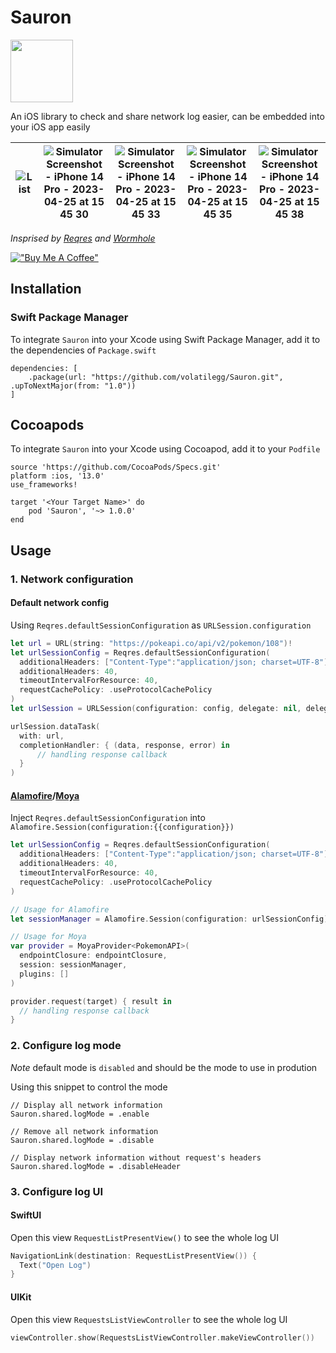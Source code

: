 # Sauron

<img src="https://user-images.githubusercontent.com/3374348/234277138-b295a372-5e78-42a0-9fa2-9856524c61ce.png" width="100">

An iOS library to check and share network log easier, can be embedded into your iOS app easily

| ![List](https://user-images.githubusercontent.com/3374348/234280767-08772b34-1880-4018-9ec6-69e91624ada8.png) | ![Simulator Screenshot - iPhone 14 Pro - 2023-04-25 at 15 45 30](https://user-images.githubusercontent.com/3374348/234280777-81efb359-6192-4fae-8757-b7fb20a60966.png) | ![Simulator Screenshot - iPhone 14 Pro - 2023-04-25 at 15 45 33](https://user-images.githubusercontent.com/3374348/234280780-6a0b151d-2dfa-49d6-a601-095eec75741b.png) | ![Simulator Screenshot - iPhone 14 Pro - 2023-04-25 at 15 45 35](https://user-images.githubusercontent.com/3374348/234280783-87eb961b-f99e-462f-abe8-290fa0af4b94.png) | ![Simulator Screenshot - iPhone 14 Pro - 2023-04-25 at 15 45 38](https://user-images.githubusercontent.com/3374348/234280787-213c7129-f613-42ed-b095-b9e48408a298.png) |
| --- | --- | --- | --- | --- |

_Insprised by [Reqres](https://github.com/AckeeCZ/Reqres) and [Wormhole](https://github.com/nixzhu/Wormhole)_

[!["Buy Me A Coffee"](https://www.buymeacoffee.com/assets/img/custom_images/orange_img.png)](https://www.buymeacoffee.com/ducdo)


## Installation

### Swift Package Manager

To integrate `Sauron` into your Xcode using Swift Package Manager, add it to the dependencies of `Package.swift`

```
dependencies: [
    .package(url: "https://github.com/volatilegg/Sauron.git", .upToNextMajor(from: "1.0"))
]
```

## Cocoapods

To integrate `Sauron` into your Xcode using Cocoapod, add it to your `Podfile`


```
source 'https://github.com/CocoaPods/Specs.git'
platform :ios, '13.0'
use_frameworks!

target '<Your Target Name>' do
    pod 'Sauron', '~> 1.0.0'
end
```

## Usage 

### 1. Network configuration 

#### Default network config

Using `Reqres.defaultSessionConfiguration` as `URLSession.configuration`

```swift
let url = URL(string: "https://pokeapi.co/api/v2/pokemon/108")!
let urlSessionConfig = Reqres.defaultSessionConfiguration(
  additionalHeaders: ["Content-Type":"application/json; charset=UTF-8"],
  additionalHeaders: 40,
  timeoutIntervalForResource: 40,
  requestCachePolicy: .useProtocolCachePolicy
)
let urlSession = URLSession(configuration: config, delegate: nil, delegateQueue: nil)

urlSession.dataTask(
  with: url,
  completionHandler: { (data, response, error) in
      // handling response callback
  }
)
```

#### [Alamofire](https://github.com/Alamofire/Alamofire)/[Moya](https://github.com/Moya/Moya)
Inject `Reqres.defaultSessionConfiguration` into `Alamofire.Session(configuration:{{configuration}})`

```swift
let urlSessionConfig = Reqres.defaultSessionConfiguration(
  additionalHeaders: ["Content-Type":"application/json; charset=UTF-8"],
  additionalHeaders: 40,
  timeoutIntervalForResource: 40,
  requestCachePolicy: .useProtocolCachePolicy
)

// Usage for Alamofire
let sessionManager = Alamofire.Session(configuration: urlSessionConfig)

// Usage for Moya
var provider = MoyaProvider<PokemonAPI>(
  endpointClosure: endpointClosure,
  session: sessionManager,
  plugins: []
)

provider.request(target) { result in
  // handling response callback
}
```

### 2. Configure log mode
_Note_ default mode is `disabled` and should be the mode to use in prodution 

Using this snippet to control the mode 
```swfit
// Display all network information
Sauron.shared.logMode = .enable

// Remove all network information
Sauron.shared.logMode = .disable

// Display network information without request's headers
Sauron.shared.logMode = .disableHeader
```

### 3. Configure log UI

#### SwiftUI 

Open this view `RequestListPresentView()` to see the whole log UI
```swift 
NavigationLink(destination: RequestListPresentView()) {
  Text("Open Log")
}
```

#### UIKit

Open this view `RequestsListViewController` to see the whole log UI

```swift
viewController.show(RequestsListViewController.makeViewController())
```


